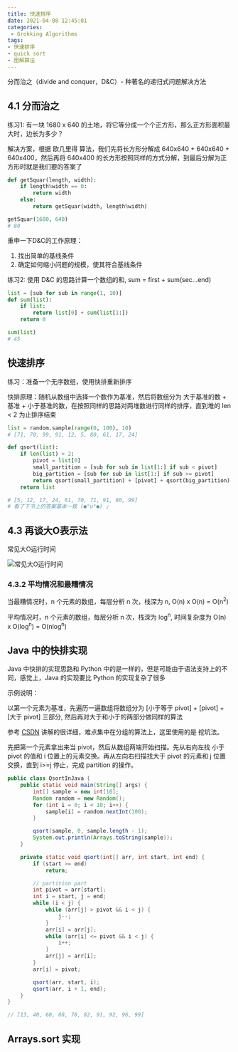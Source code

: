 ```yaml
---
title: 快速排序
date: 2021-04-08 12:45:01
categories:
 - Grokking Algorithms
tags:
- 快速排序
- quick sort
- 图解算法
---
```


分而治之（divide and conquer，D&C）- 种著名的递归式问题解决方法

## 4.1 分而治之

练习1: 有一块 1680 x 640 的土地，将它等分成一个个正方形，那么正方形面积最大时，边长为多少？

解决方案，根据 欧几里得 算法，我们先将长方形分解成 640x640 + 640x640 + 640x400，然后再将 640x400 的长方形按照同样的方式分解，到最后分解为正方形时就是我们要的答案了

```python
def getSquar(length, width): 
    if length%width == 0: 
        return width 
    else: 
        return getSquar(width, length%width) 

getSquar(1680, 640) 
# 80
```

重申一下D&C的工作原理：

1. 找出简单的基线条件
2. 确定如何缩小问题的规模，使其符合基线条件

练习2: 使用 D&C 的思路计算一个数组的和, sum = first + sum(sec...end)

```python
list = [sub for sub in range(1, 10)]
def sum(list):
    if list:
        return list[0] + sum(list[1:])
    return 0

sum(list)
# 45
```

## 快速排序

练习：准备一个无序数组，使用快排重新排序

快排原理：随机从数组中选择一个数作为基准，然后将数组分为 大于基准的数 + 基准 + 小于基准的数，在按照同样的思路对两堆数进行同样的排序，直到堆的 len < 2 为止排序结束

```python
list = random.sample(range(0, 100), 10)
# [71, 70, 99, 91, 12, 5, 80, 61, 17, 24]

def qsort(list): 
    if len(list) > 2: 
        pivot = list[0] 
        small_partition = [sub for sub in list[1:] if sub < pivot] 
        big_partition = [sub for sub in list[1:] if sub >= pivot] 
        return qsort(small_partition) + [pivot] + qsort(big_partition) 
    return list

# [5, 12, 17, 24, 61, 70, 71, 91, 80, 99]
# 看了下书上的答案基本一致 (●°u°●)​ 」
```

## 4.3 再谈大O表示法

常见大O运行时间

![常见大O运行时间](c4_01.png)

### 4.3.2  平均情况和最糟情况

当最糟情况时，n 个元素的数组，每层分析 n 次，栈深为 n, O(n) x O(n) = O(n<sup>2</sup>)

平均情况时，n 个元素的数组，每层分析 n 次，栈深为 log<sup>n</sup>, 时间复杂度为 O(n) x O(log<sup>n</sup>) = O(nlog<sup>n</sup>)

## Java 中的快排实现

Java 中快排的实现思路和 Python 中的是一样的，但是可能由于语法支持上的不同，感觉上，Java 的实现要比 Python 的实现复杂了很多

示例说明：

以第一个元素为基准，先遍历一遍数组将数组分为 [小于等于 pivot] + [pivot] + [大于 pivot] 三部分, 然后再对大于和小于的两部分做同样的算法

参考 [CSDN](https://blog.csdn.net/Holmofy/article/details/71168530) 讲解的很详细，难点集中在分组的算法上，这里使用的是 挖坑法。

先把第一个元素拿出来当 pivot，然后从数组两端开始扫描。先从右向左找 小于 pivot 的值和 i 位置上的元素交换。再从左向右扫描找大于 pivot 的元素和 j 位置交换，直到 i>=j 停止，完成 partition 的操作。

```java
public class QsortInJava {
    public static void main(String[] args) {
        int[] sample = new int[10];
        Random random = new Random();
        for (int i = 0; i < 10; i++) {
            sample[i] = random.nextInt(100);
        }

        qsort(sample, 0, sample.length - 1);
        System.out.println(Arrays.toString(sample));
    }

    private static void qsort(int[] arr, int start, int end) {
        if (start >= end)
            return;

        // partition part
        int pivot = arr[start];
        int i = start, j = end;
        while (i < j) {
            while (arr[j] > pivot && i < j) {
                j--;
            }
            arr[i] = arr[j];
            while (arr[i] <= pivot && i < j) {
                i++;
            }
            arr[j] = arr[i];
        }
        arr[i] = pivot;

        qsort(arr, start, i);
        qsort(arr, i + 1, end);
    }
}

// [13, 40, 60, 68, 78, 82, 91, 92, 96, 99]
```

## Arrays.sort 实现